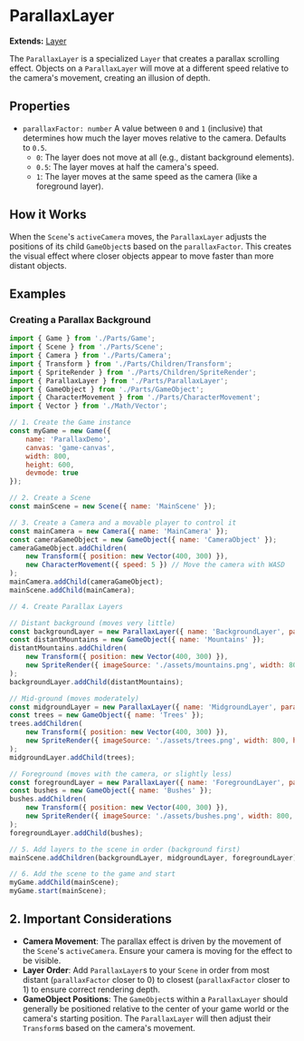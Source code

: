 # ParallaxLayer

**Extends:** [Layer](./Layer.md)

The `ParallaxLayer` is a specialized `Layer` that creates a parallax scrolling effect. Objects on a `ParallaxLayer` will move at a different speed relative to the camera's movement, creating an illusion of depth.

## Properties

-   `parallaxFactor: number`
    A value between `0` and `1` (inclusive) that determines how much the layer moves relative to the camera. Defaults to `0.5`.
    -   `0`: The layer does not move at all (e.g., distant background elements).
    -   `0.5`: The layer moves at half the camera's speed.
    -   `1`: The layer moves at the same speed as the camera (like a foreground layer).

## How it Works

When the `Scene`'s `activeCamera` moves, the `ParallaxLayer` adjusts the positions of its child `GameObject`s based on the `parallaxFactor`. This creates the visual effect where closer objects appear to move faster than more distant objects.

## Examples

### Creating a Parallax Background

```javascript
import { Game } from './Parts/Game';
import { Scene } from './Parts/Scene';
import { Camera } from './Parts/Camera';
import { Transform } from './Parts/Children/Transform';
import { SpriteRender } from './Parts/Children/SpriteRender';
import { ParallaxLayer } from './Parts/ParallaxLayer';
import { GameObject } from './Parts/GameObject';
import { CharacterMovement } from './Parts/CharacterMovement';
import { Vector } from './Math/Vector';

// 1. Create the Game instance
const myGame = new Game({
    name: 'ParallaxDemo',
    canvas: 'game-canvas',
    width: 800,
    height: 600,
    devmode: true
});

// 2. Create a Scene
const mainScene = new Scene({ name: 'MainScene' });

// 3. Create a Camera and a movable player to control it
const mainCamera = new Camera({ name: 'MainCamera' });
const cameraGameObject = new GameObject({ name: 'CameraObject' });
cameraGameObject.addChildren(
    new Transform({ position: new Vector(400, 300) }),
    new CharacterMovement({ speed: 5 }) // Move the camera with WASD
);
mainCamera.addChild(cameraGameObject);
mainScene.addChild(mainCamera);

// 4. Create Parallax Layers

// Distant background (moves very little)
const backgroundLayer = new ParallaxLayer({ name: 'BackgroundLayer', parallaxFactor: 0.2 });
const distantMountains = new GameObject({ name: 'Mountains' });
distantMountains.addChildren(
    new Transform({ position: new Vector(400, 300) }),
    new SpriteRender({ imageSource: './assets/mountains.png', width: 800, height: 600 })
);
backgroundLayer.addChild(distantMountains);

// Mid-ground (moves moderately)
const midgroundLayer = new ParallaxLayer({ name: 'MidgroundLayer', parallaxFactor: 0.5 });
const trees = new GameObject({ name: 'Trees' });
trees.addChildren(
    new Transform({ position: new Vector(400, 300) }),
    new SpriteRender({ imageSource: './assets/trees.png', width: 800, height: 600 })
);
midgroundLayer.addChild(trees);

// Foreground (moves with the camera, or slightly less)
const foregroundLayer = new ParallaxLayer({ name: 'ForegroundLayer', parallaxFactor: 0.9 });
const bushes = new GameObject({ name: 'Bushes' });
bushes.addChildren(
    new Transform({ position: new Vector(400, 300) }),
    new SpriteRender({ imageSource: './assets/bushes.png', width: 800, height: 600 })
);
foregroundLayer.addChild(bushes);

// 5. Add layers to the scene in order (background first)
mainScene.addChildren(backgroundLayer, midgroundLayer, foregroundLayer);

// 6. Add the scene to the game and start
myGame.addChild(mainScene);
myGame.start(mainScene);
```

## 2. Important Considerations

-   **Camera Movement**: The parallax effect is driven by the movement of the `Scene`'s `activeCamera`. Ensure your camera is moving for the effect to be visible.
-   **Layer Order**: Add `ParallaxLayer`s to your `Scene` in order from most distant (`parallaxFactor` closer to 0) to closest (`parallaxFactor` closer to 1) to ensure correct rendering depth.
-   **GameObject Positions**: The `GameObject`s within a `ParallaxLayer` should generally be positioned relative to the center of your game world or the camera's starting position. The `ParallaxLayer` will then adjust their `Transform`s based on the camera's movement.